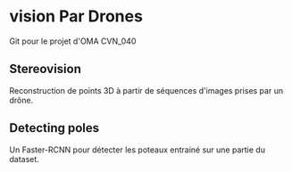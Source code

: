 # vision Par Drones 
Git pour le projet d'OMA CVN_040

## Stereovision
Reconstruction de points 3D à partir de séquences d'images prises par un drône. 

## Detecting poles
Un Faster-RCNN pour détecter les poteaux entrainé sur une partie du dataset. 

